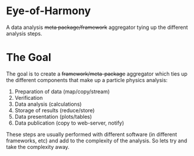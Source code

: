 Eye-of-Harmony
==============

A data analysis ~~meta package/framework~~ aggregator tying up the different analysis steps.

The Goal
==============
The goal is to create a ~~framework/meta-package~~ aggregator which ties up the different components 
that make up a particle physics analysis:

1. Preparation of data (map/copy/stream)
2. Verification
3. Data analysis (calculations)
4. Storage of results (reduce/store)
5. Data presentation (plots/tables)
6. Data publication (copy to web-server, notify)

These steps are usually performed with different software (in different frameworks, etc) 
and add to the complexity of the analysis. So lets try and take the complexity away.
